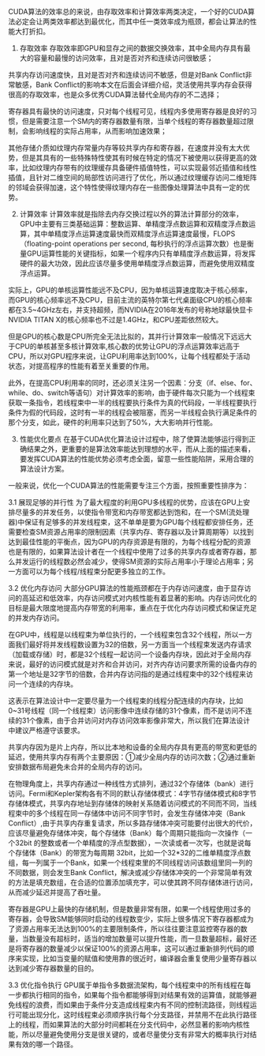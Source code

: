 CUDA算法的效率总的来说，由存取效率和计算效率两类决定，一个好的CUDA算法必定会让两类效率都达到最优化，而其中任一类效率成为瓶颈，都会让算法的性能大打折扣。

1. 存取效率
存取效率即GPU和显存之间的数据交换效率，其中全局内存具有最大的容量和最慢的访问效率，且对是否对齐和连续访问很敏感；

共享内存访问速度快，且对是否对齐和连续访问不敏感，但是对Bank Conflict非常敏感，Bank Conflict的影响本文在后面会详细介绍，灵活使用共享内存会获得很高的存取效率，也是众多优秀CUDA算法替代全局内存的不二选择；

寄存器具有最快的访问速度，只对每个线程可见，线程内多使用寄存器是良好的习惯，但是需要注意一个SM内的寄存器数量有限，当单个线程的寄存器数量超过限制，会影响线程的实际占用率，从而影响加速效果；

其他存储介质如纹理内存常量内存等较共享内存和寄存器，在速度并没有太大优势，但是其具有的一些特殊特性使其有时候在特定的情况下被使用以获得更高的效率，比如纹理内存带有的纹理缓存具备硬件插值特性，可以实现最邻近插值和线性插值，且针对二维空间的局部性访问进行了优化，所以通过纹理缓存访问二维矩阵的邻域会获得加速，这个特性使得纹理内存在一些图像处理算法中具有一定的优势。

2. 计算效率
计算效率就是指除去内存交换过程以外的算法计算部分的效率，GPU中主要有三类基础运算：整数运算、单精度浮点数运算和双精度浮点数运算，其中单精度浮点运算速度最快而双精度浮点运算速度最慢，FLOPS（floating-point operations per second, 每秒执行的浮点运算次数）也是衡量GPU运算性能的关键指标，如果一个程序内只有单精度浮点数运算，将发挥硬件的最大功效，因此应该尽量多使用单精度浮点数运算，而避免使用双精度浮点运算。

实际上，GPU的单核运算性能远不及CPU，因为单核运算速度取决于核心频率，而GPU的核心频率远不及CPU，目前主流的英特尔第七代桌面级CPU的核心频率都在3.5~4GHz左右，并支持超频，而NVIDIA在2016年发布的号称地球最快显卡NVIDIA TITAN X的核心频率也不过是1.4GHz，和CPU差距依然较大。

但是GPU的核心数是CPU所完全无法比拟的，其并行计算效率一般情况下远远大于CPU的单核甚至多核计算效率,核心数的优势让GPU的浮点运算效率远高于CPU，所以对GPU程序来说，让GPU利用率达到100%，让每个线程都处于活动状态，对提高程序的性能有着至关重要的作用。

此外，在提高CPU利用率的同时，还必须关注另一个因素：分支（if、else、for、while、do、switch等语句）对计算效率的影响，由于硬件每次只能为一个线程束获取一条指令，若线程束中一半的线程要执行条件为真的代码段，一半线程要执行条件为假的代码段，这时有一半的线程会被阻塞，而另一半线程会执行满足条件的那个分支，如此，硬件的利用率只达到了50%，大大影响并行性能。

3. 性能优化要点
在基于CUDA优化算法设计过程中，除了使算法能够运行得到正确结果之外，更重要的是算法效率能达到理想的水平，而从上面的描述来看，要发挥CUDA算法的性能优势必须考虑全面，留意一些性能陷阱，采用合理的算法设计方案。

一般来说，优化一个CUDA算法的性能需要专注三个方面，按照重要性排序为：

3.1 展现足够的并行性
为了最大程度的利用GPU多线程的优势，应该在GPU上安排尽量多的并发任务，以使指令带宽和内存带宽都达到饱和，在一个SM(流处理器)中保证有足够多的并发线程束，这不单单是要为GPU每个线程都安排任务，还需要检查SM资源占用率的限制因素（共享内存、寄存器以及计算周期等）以找到达到最佳性能的平衡点，因为GPU的内存资源是有限的，为每个线程分配的资源也是有限的，如果算法设计者在一个线程中使用了过多的共享内存或者寄存器，那么并发运行的线程数必然会减少，使得SM资源的实际占用率小于理论占用率；另一方面可以为每个线程/线程束分配更多独立的工作。

3.2 优化内存访问
大部分GPU算法的性能瓶颈都在于内存访问速度，由于显存访问的高延迟和低效率，内存访问模式对内核性能有着显著的影响。内存访问优化的目标是最大限度地提高内存带宽的利用率，重点在于优化内存访问模式和保证充足的并发内存访问。

在GPU中，线程是以线程束为单位执行的，一个线程束包含32个线程，所以一方面我们最好将并发线程数设置为32的倍数，另一方面当一个线程束发送内存请求（加载或存储）时，都是32个线程一起访问一个设备内存块，因此对于全局内存来说，最好的访问模式就是对齐和合并访问，对齐内存访问要求所需的设备内存的第一个地址是32字节的倍数，合并内存访问指的是通过线程束中的32个线程来访问一个连续的内存块。

这表示在算法设计中一定要尽量为一个线程束的线程分配连续的内存块，比如0~31号线程（同一个线程束）访问影像中连续存储的31个像素，而不是访问不连续的31个像素，由于合并访问对内存访问效率影像非常大，所以我们在算法设计中建议严格遵守该要求。

共享内存因为是片上内存，所以比本地和设备的全局内存具有更高的带宽和更低的延迟，使用共享内存有两个主要原因：①减少全局内存的访问次数；②通过重新安排数据布局避免未合并的全局内存的访问。

在物理角度上，共享内存通过一种线性方式排列，通过32个存储体（bank）进行访问。Fermi和Kepler架构各有不同的默认存储体模式：4字节存储体模式和8字节存储体模式，共享内存地址到存储体的映射关系随着访问模式的不同而不同，当线程束中的多个线程在同一存储体中访问不同字节时，会发生存储体冲突（Bank Conflict）,由于共享内存重复请求，所以多路存储体冲突可能要付出很大的代价，应该尽量避免存储体冲突，每个存储体（Bank）每个周期只能指向一次操作（一个32bit 的整数或者一个单精度的浮点型数据），一次读或者一次写，也就是说每个存储体（Bank）的带宽为每周期 32bit，比如一个32*32的二维单精度浮点数组，每一列属于一个Bank，如果一个线程束里的不同线程访问该数组里同一列的不同数据，则会发生Bank Conflict，解决或减少存储体冲突的一个非常简单有效的方法是填充数组，在合适的位置添加填充字，可以使其跨不同存储体进行访问，从而减少延迟并提高了吞吐量。

寄存器是GPU上最快的存储机制，但是数量非常有限，如果一个线程使用过多的寄存器，会导致SM能够同时启动的线程数变少，实际上很多情况下寄存器都成为了资源占用率无法达到100%的主要限制条件，所以往往要注意监控寄存器的数量，当数量没有超标时，适当的增加数量可以提升性能，而一旦数量超标，最好还是将寄存器的数量减少以保证100%的资源占用率，这可以通过重新排列代码的顺序来实现，比如当变量的赋值和使用靠的很近时，编译器会重复使用少量寄存器以达到减少寄存器数量的目的。

3.3 优化指令执行
GPU属于单指令多数据流架构，每个线程束中的所有线程在每一步都执行相同的指令，如果每个指令都能够得到对结果有效的运算值，就能够避免线程的浪费，而如果由于条件分支造成线程束内有不同的控制流路径，则线程运行可能出现分化，这时线程束必须顺序执行每个分支路径，并禁用不在此执行路径上的线程，而如果算法的大部分时间都耗在分支代码中，必然显著的影响内核性能，所以尽量避免使用分支是很关键的，或者尽量使分支有非常大的概率执行对结果有效的哪一个路径。